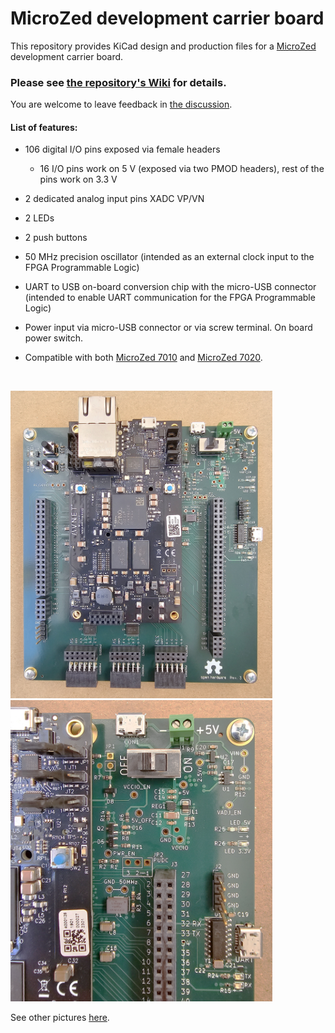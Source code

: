 # MicroZed development carrier board

This repository provides KiCad design and production files for a [MicroZed](https://www.avnet.com/wps/portal/us/products/avnet-boards/avnet-board-families/microzed/) development carrier board.

### Please see [the repository's Wiki](https://github.com/viktor-nikolov/MicroZed-carrier-board/wiki) for details.

You are welcome to leave feedback in [the discussion](https://github.com/viktor-nikolov/MicroZed-carrier-board/discussions).

#### List of features:

- 106 digital I/O pins exposed via female headers
  
  - 16 I/O pins work on 5 V (exposed via two PMOD headers), rest of the pins work on 3.3 V

- 2 dedicated analog input pins XADC VP/VN

- 2 LEDs

- 2 push buttons

- 50 MHz precision oscillator (intended as an external clock input to the FPGA Programmable Logic)

- UART to USB on-board conversion chip with the micro-USB connector (intended to enable UART communication for the FPGA Programmable Logic)

- Power input via micro-USB connector or via screw terminal. On board power switch.

- Compatible with both [MicroZed 7010](https://www.avnet.com/shop/us/products/avnet-engineering-services/aes-z7mb-7z010-som-g-rev-h-3074457345644698173/?INTCMP=AMER-ECOMM-AVNET-BOARDS-AVT-INT-WEB-MICROZED-PRODUCTS-08282021) and [MicroZed 7020](https://www.avnet.com/shop/us/products/avnet-engineering-services/aes-z7mb-7z020-som-g-rev-h-3074457345644698177/?INTCMP=AMER-ECOMM-AVNET-BOARDS-AVT-INT-WEB-MICROZED-PRODUCTS-08282021).

&nbsp;

<img src="pictures\Carrier_board_with_MicroZed.jpg" title="" alt="Carrier board with MicroZed" width="419">    <img src="pictures\Carrier_board_detail.jpg" title="" alt="Carrier board detail" width="419">

See other pictures [here](pictures).
